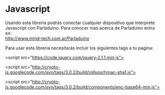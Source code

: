 # Javascript
Usando esta librería podrás conectar cualquier dispositivo que interprete Javascript con Parladuino. 
Para conocer mas acerca de Parladuino entra en:  
http://www.mind-tech.com.ar/Parladuino

Para usar esta libreria necesitarás incluir los siguientes tags a tu pagina:

\<script src="https://code.jquery.com/jquery-2.1.1.min.js"></script>

\<script src="http://crypto-js.googlecode.com/svn/tags/3.0.2/build/rollups/hmac-sha1.js"></script>

\<script src="http://crypto-js.googlecode.com/svn/tags/3.0.2/build/components/enc-base64-min.js"></script>
